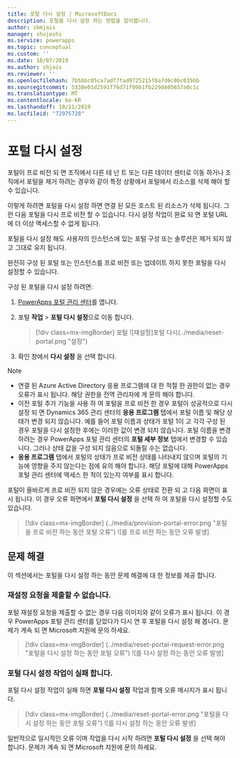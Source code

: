```yaml
---
title: 포털 다시 설정 | MicrosoftDocs
description: 포털을 다시 설정 하는 방법을 알아봅니다.
author: sbmjais
manager: shujoshi
ms.service: powerapps
ms.topic: conceptual
ms.custom: ''
ms.date: 10/07/2019
ms.author: shjais
ms.reviewer: ''
ms.openlocfilehash: 7b5bbc05ca7adf7fad9725215f8a7d6c06c035bb
ms.sourcegitcommit: 5338e01d2591f76d71f09b1fb229d405657a0c1c
ms.translationtype: MT
ms.contentlocale: ko-KR
ms.lasthandoff: 10/11/2019
ms.locfileid: "72975728"
---
```

# <a name="reset-a-portal"></a>포털 다시 설정

포털이 프로 비전 되 면 조직에서 다른 테 넌 트 또는 다른 데이터 센터로 이동 하거나 조직에서 포털을 제거 하려는 경우와 같이 특정 상황에서 포털에서 리소스를 삭제 해야 할 수 있습니다.

이렇게 하려면 포털을 다시 설정 하면 연결 된 모든 호스트 된 리소스가 삭제 됩니다. 그런 다음 포털을 다시 프로 비전 할 수 있습니다. 다시 설정 작업이 완료 되 면 포털 URL에 더 이상 액세스할 수 없게 됩니다.

포털을 다시 설정 해도 사용자의 인스턴스에 있는 포털 구성 또는 솔루션은 제거 되지 않고 그대로 유지 됩니다.

완전히 구성 된 포털 또는 인스턴스를 프로 비전 또는 업데이트 하지 못한 포털을 다시 설정할 수 있습니다.

구성 된 포털을 다시 설정 하려면:

1.  [PowerApps 포털 관리 센터](admin-overview.md)를 엽니다.

2.  포털 **작업** > **포털 다시 설정**으로 이동 합니다.

    > [!div class=mx-imgBorder]
    > 포털 ![재설정]포털 다시(../media/reset-portal.png "설정")

3.  확인 창에서 **다시 설정** 을 선택 합니다.

> [!NOTE]
> - 연결 된 Azure Active Directory 응용 프로그램에 대 한 적절 한 권한이 없는 경우 오류가 표시 됩니다. 해당 권한을 전역 관리자에 게 문의 해야 합니다.
> - 이전 포털 추가 기능을 사용 하 여 포털을 프로 비전 한 경우 포털이 성공적으로 다시 설정 되 면 Dynamics 365 관리 센터의 **응용 프로그램** 탭에서 포털 이름 및 해당 상태가 변경 되지 않습니다. 예를 들어 포털 이름과 상태가 포털 1이 고 각각 구성 된 경우 포털을 다시 설정한 후에는 이러한 값이 변경 되지 않습니다. 포털 이름을 변경 하려는 경우 PowerApps 포털 관리 센터의 **포털 세부 정보** 탭에서 변경할 수 있습니다. 그러나 상태 값을 구성 되지 않음으로 되돌릴 수는 없습니다.
> - **응용 프로그램** 탭에서 포털의 상태가 프로 비전 상태를 나타내지 않으며 포털의 기능에 영향을 주지 않는다는 점에 유의 해야 합니다. 해당 포털에 대해 PowerApps 포털 관리 센터에 액세스 한 적이 있는지 여부를 표시 합니다.

포털이 올바르게 프로 비전 되지 않은 경우에는 오류 상태로 전환 되 고 다음 화면이 표시 됩니다. 이 경우 오류 화면에서 **포털 다시 설정** 을 선택 하 여 포털을 다시 설정할 수도 있습니다.

> [!div class=mx-imgBorder]
> (../media/provision-portal-error.png "포털을 프로 비전 하는 동안 포털 오류") ![를 프로 비전 하는 동안 오류 발생]

## <a name="troubleshooting"></a>문제 해결

이 섹션에서는 포털을 다시 설정 하는 동안 문제 해결에 대 한 정보를 제공 합니다.

### <a name="reset-request-could-not-be-submitted"></a>재설정 요청을 제출할 수 없습니다.

포털 재설정 요청을 제출할 수 없는 경우 다음 이미지와 같이 오류가 표시 됩니다. 이 경우 PowerApps 포털 관리 센터를 닫았다가 다시 연 후 포털을 다시 설정 해 봅니다. 문제가 계속 되 면 Microsoft 지원에 문의 하세요.

> [!div class=mx-imgBorder]
> (../media/reset-portal-request-error.png "포털을 다시 설정 하는 동안 포털 오류") ![를 다시 설정 하는 동안 오류 발생]

### <a name="reset-portal-job-fails"></a>포털 다시 설정 작업이 실패 합니다.

포털 다시 설정 작업이 실패 하면 **포털 다시 설정** 작업과 함께 오류 메시지가 표시 됩니다.

> [!div class=mx-imgBorder]
> (../media/reset-portal-error.png "포털을 다시 설정 하는 동안 포털 오류") ![를 다시 설정 하는 동안 오류 발생]

일반적으로 일시적인 오류 이며 작업을 다시 시작 하려면 **포털 다시 설정** 을 선택 해야 합니다. 문제가 계속 되 면 Microsoft 지원에 문의 하세요.

